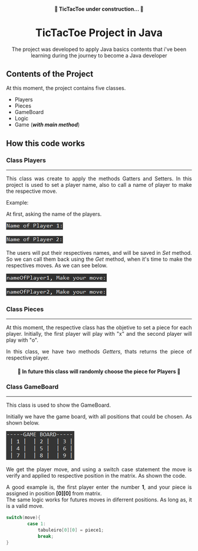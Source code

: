 <h4 align="center"> 
	🚧  TicTacToe  under construction...  🚧
</h4>

# <center><strong>TicTacToe Project in Java</strong></center>


<p align="center">The project was developed to apply Java basics contents that i've been learning during the journey to become a Java developer</p>

## <strong>Contents of the Project</strong>

At this moment, the project contains five classes.
 - Players
 - Pieces
 - GameBoard
 - Logic
 - Game (***with main method***)

 ## <strong>How this code works</strong>
 
 ### Class <strong>Players</strong>
<hr />
<p align="justify">This class was create to apply the methods Gatters and Setters. In this project is used to set a player name, also to call a name of player to make the respective move.</p>

Example:
<p>At first, asking the name of the players.</p>
<p align="left">
  <img src="./screenshots/namePlayer1.png" />
</p>
<p align="left">
  <img src="./screenshots/namePlayer2.png" />
</p>
<p align="justify">The users will put their respectives names, and will be saved in <i>Set</i> method. So we can call them back using the <i>Get</i> method, when it's time to make the respectives moves. As we can see below.</p>
<p align="left">
  <img src="./screenshots/movePlayer1.png" />
</p>
<p align="left">
  <img src="./screenshots/movePlayer2.png" />
</p>

 ### Class <strong>Pieces</strong>
 <hr/>
<p align="justify">At this moment, the respective class has the objetive to set a piece for each player. Initially, the first player will play with "x" and the second player will play with "o".</p>
<p align="justify">In this class, we have two methods <i>Getters</i>, thats returns the piece of respective player.</p>
<h4 align="center"> 
	🚧  In future this class will randomly choose the piece for Players  🚧
</h4>

 ### Class <strong>GameBoard</strong>
  <hr/>
<p align="justify">This class is used to show the GameBoard. </p>
<p align="justify">
Initially we have the game board, with all positions that could be chosen. As shown below.
</p>
<p align="left">
  <img src="./screenshots/gameboard_initial.png" />
</p>
<p align="justify">
We get the player move, and using a switch case statement the move is verify and applied to respective position in the matrix. As shown the code.
</p>
<p align="justify">
A good example is, the first player enter the number <strong>1</strong>, and your piece is assigned in position <strong>[0][0]</strong> from matrix.
<br>
The same logic works for futures moves in diferrent positions. As long as, it is a valid move.
</p>

~~~Java
switch(move){
		case 1:
			tabuleiro[0][0] = piece1;
			break;
}
~~~~

 
 
